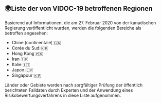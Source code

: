 ## 🌍Liste der von VIDOC-19 betroffenen Regionen

Basierend auf Informationen, die am 27. Februar 2020 von der kanadischen Regierung veröffentlicht wurden, werden die folgenden Bereiche als betroffen angesehen:

- Chine (continentale) 🇨🇳
- Corée du Sud 🇰🇷
- Hong Kong 🇭🇰
- Iran 🇮🇷
- Italie 🇮🇹
- Japon 🇯🇵
- Singapour 🇰🇷

Länder oder Gebiete werden nach sorgfältiger Prüfung der öffentlich berichteten Falldaten durch Experten und der Anwendung eines Risikobewertungsverfahrens in diese Liste aufgenommen.
